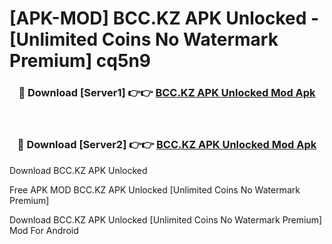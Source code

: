 # [APK-MOD] BCC.KZ APK Unlocked - [Unlimited Coins No Watermark Premium] cq5n9



<div align="center">
<h3>🔴 Download [Server1] 👉👉 <a href="https://momento.my/?title=BCC.KZ_APK_Unlocked">BCC.KZ APK Unlocked Mod Apk</a></h3><br>

<h3>🔴 Download [Server2] 👉👉 <a href="https://momento.my/?title=BCC.KZ_APK_Unlocked">BCC.KZ APK Unlocked Mod Apk</a></h3>
</div>



Download BCC.KZ APK Unlocked 

Free APK MOD BCC.KZ APK Unlocked [Unlimited Coins No Watermark Premium]

Download BCC.KZ APK Unlocked [Unlimited Coins No Watermark Premium] Mod For Android
